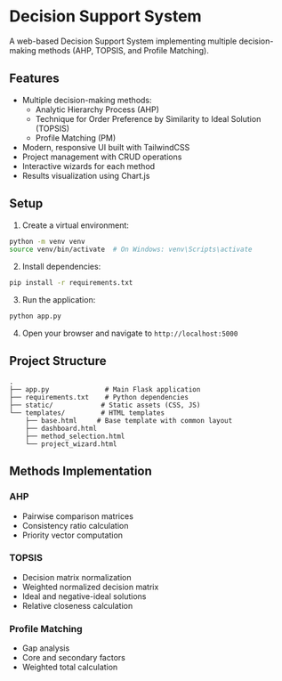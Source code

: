 # Decision Support System

A web-based Decision Support System implementing multiple decision-making methods (AHP, TOPSIS, and Profile Matching).

## Features

- Multiple decision-making methods:
  - Analytic Hierarchy Process (AHP)
  - Technique for Order Preference by Similarity to Ideal Solution (TOPSIS)
  - Profile Matching (PM)
- Modern, responsive UI built with TailwindCSS
- Project management with CRUD operations
- Interactive wizards for each method
- Results visualization using Chart.js

## Setup

1. Create a virtual environment:
```bash
python -m venv venv
source venv/bin/activate  # On Windows: venv\Scripts\activate
```

2. Install dependencies:
```bash
pip install -r requirements.txt
```

3. Run the application:
```bash
python app.py
```

4. Open your browser and navigate to `http://localhost:5000`

## Project Structure

```
.
├── app.py              # Main Flask application
├── requirements.txt    # Python dependencies
├── static/            # Static assets (CSS, JS)
└── templates/         # HTML templates
    ├── base.html     # Base template with common layout
    ├── dashboard.html
    ├── method_selection.html
    └── project_wizard.html
```

## Methods Implementation

### AHP
- Pairwise comparison matrices
- Consistency ratio calculation
- Priority vector computation

### TOPSIS
- Decision matrix normalization
- Weighted normalized decision matrix
- Ideal and negative-ideal solutions
- Relative closeness calculation

### Profile Matching
- Gap analysis
- Core and secondary factors
- Weighted total calculation
